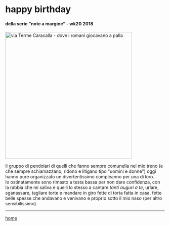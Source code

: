 # happy birthday  

#### della serie “note a margine” - wk20 2018  
<img src="https://drive.google.com/uc?id=1tcpNKaqCJeT-vadwAFWBQA5AS1J_K_or" alt="via Terme Caracalla - dove i romani giocavano a palla" width="400">    
<!--- interarete018.png --->  

Il gruppo di pendolari di quelli che fanno sempre comunella nel mio treno (e che sempre schiamazzano, ridono e litigano tipo "uomini e donne") oggi hanno pure organizzato un divertentissimo compleanno per una di loro.  
Io ostinatamente sono rimasto a testa bassa per non dare confidenza, con la rabbia che mi saliva e quelli lo stesso a cantare *tanti auguri a te*, urlare, sganassare, tagliare torte e mandare in giro fette di torta fatta in casa, fette belle spesse che andavano e venivano e proprio sotto il mio naso  (per altro sensibilissimo).  

---  
[home](/interarete.md)
